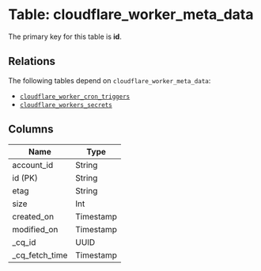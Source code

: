 # Table: cloudflare_worker_meta_data


The primary key for this table is **id**.

## Relations
The following tables depend on `cloudflare_worker_meta_data`:
  - [`cloudflare_worker_cron_triggers`](cloudflare_worker_cron_triggers.md)
  - [`cloudflare_workers_secrets`](cloudflare_workers_secrets.md)

## Columns
| Name          | Type          |
| ------------- | ------------- |
|account_id|String|
|id (PK)|String|
|etag|String|
|size|Int|
|created_on|Timestamp|
|modified_on|Timestamp|
|_cq_id|UUID|
|_cq_fetch_time|Timestamp|